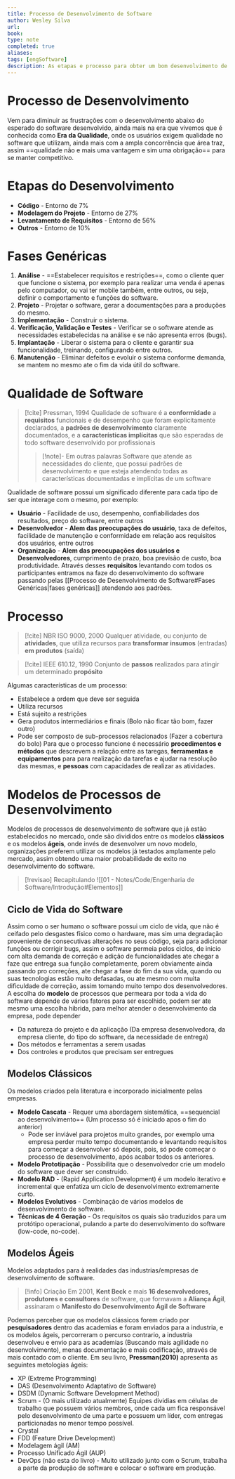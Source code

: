 ```yaml
---
title: Processo de Desenvolvimento de Software
author: Wesley Silva
url:
book:
type: note
completed: true
aliases:
tags: [engSoftware]
description: As etapas e processo para obter um bom desenvolvimento de software 
---
```

# Processo de Desenvolvimento
Vem para diminuir as frustrações com o desenvolvimento abaixo do esperado do software desenvolvido, ainda mais na era que vivemos que é conhecida como **Era da Qualidade**, onde os usuários exigem qualidade no software que utilizam, ainda mais com a ampla concorrência que área traz, assim ==qualidade não e mais uma vantagem e sim uma obrigação== para se manter competitivo.

# Etapas do Desenvolvimento
- **Código** - Entorno de 7%
- **Modelagem do Projeto** - Entorno de  27%
- **Levantamento de Requisitos** - Entorno de 56%
- **Outros** - Entorno de 10%

# Fases Genéricas
1. **Análise** - ==Estabelecer requisitos e restrições==, como o cliente quer que funcione o sistema, por exemplo para realizar uma venda é apenas pelo computador, ou vai ter mobile também, entre outros, ou seja, definir o comportamento e funções do software.
2. **Projeto** - Projetar o software, gerar a documentações para a produções do mesmo.
3. **Implementação** - Construir o sistema.
4. **Verificação, Validação e Testes** - Verificar se o software atende as necessidades estabelecidas na análise e se não apresenta erros (bugs).
5. **Implantação** - Liberar o sistema para o cliente e garantir sua funcionalidade, treinando, configurando entre outros.
6. **Manutenção** - Eliminar defeitos e evoluir o sistema conforme demanda, se mantem no mesmo ate o fim da vida útil do software.

# Qualidade de Software
>[!cite] Pressman, 1994
>Qualidade de software é a **conformidade** a **requisitos** funcionais e de desempenho que foram explicitamente declarados, a **padrões de desenvolvimento** claramente documentados, e a **características implícitas** que são esperadas de todo software desenvolvido por profissionais
>>[!note]- Em outras palavras
Software que atende as necessidades do cliente, que possui padrões de desenvolvimento e que esteja atendendo todas as características documentadas e implícitas de um software

Qualidade de software possui um significado diferente para cada tipo de ser que interage com o mesmo, por exemplo:
- **Usuário** - Facilidade de uso, desempenho, confiabilidades dos resultados, preço do software, entre outros
- **Desenvolvedor** - **Alem das preocupações do usuário**, taxa de defeitos, facilidade de manutenção e conformidade em relação aos requisitos dos usuários, entre outros
- **Organização** - **Alem das preocupações dos usuários e Desenvolvedores**, cumprimento de prazo, boa previsão de custo, boa produtividade.
Através desses **requisitos** levantando com todos os participantes entramos na faze do desenvolvimento do software passando pelas [[Processo de Desenvolvimento de Software#Fases Genéricas|fases genéricas]] atendendo aos padrões.

# Processo
>[!cite] NBR ISO 9000, 2000
>Qualquer atividade, ou conjunto de **atividades**, que utiliza recursos para **transformar insumos** (entradas) **em produtos** (saída)

>[!cite] IEEE 610.12, 1990
>Conjunto de **passos** realizados para atingir um determinado **propósito**

Algumas características de um processo:
- Estabelece a ordem que deve ser seguida
- Utiliza recursos
- Está sujeito a restrições
- Gera produtos intermediários e finais (Bolo não ficar tão bom, fazer outro)
- Pode ser composto de sub-processos relacionados (Fazer a cobertura do bolo)
Para que o processo funcione é necessário **procedimentos e métodos** que descrevem a relação entre as taregas, **ferramentas e equipamentos** para para realização da tarefas e ajudar na resolução das mesmas, e **pessoas** com capacidades de realizar as atividades.

# Modelos de Processos de Desenvolvimento
Modelos de processos de desenvolvimento de software que já estão estabelecidos no mercado, onde são divididos entre os modelos **clássicos** e os modelos **ágeis**, onde invés de desenvolver um novo modelo, organizações preferem utilizar os modelos já testados amplamente pelo mercado, assim obtendo uma maior probabilidade de exito no desenvolvimento do software.
>[!revisao] Recapitulando
![[01 - Notes/Code/Engenharia de Software/Introdução#Elementos]]

## Ciclo de Vida do Software
Assim como o ser humano o software possui um ciclo de vida, que não é ceifado pelo desgastes físico como o hardware, mas sim uma degradação proveniente de consecutivas alterações no seus código, seja para adicionar funções ou corrigir bugs, assim o software permeia pelos ciclos, de inicio com alta demanda de correção e adição de funcionalidades ate chegar a faze que entrega sua função completamente, porem obviamente ainda passando pro correções, ate chegar a fase do fim da sua vida, quando ou suas tecnologias estão muito defasadas, ou ate mesmo com muita dificuldade de correção, assim tomando muito tempo dos desenvolvedores.
A escolha do **modelo** de processos que permeara por toda a vida do software depende de vários fatores para ser escolhido, podem ser ate mesmo uma escolha hibrida, para melhor atender o desenvolvimento da empresa, pode depender
- Da natureza do projeto e da aplicação (Da empresa desenvolvedora, da empresa cliente, do tipo do software, da necessidade de entrega)
- Dos métodos e ferramentas a serem usadas
- Dos controles e produtos que precisam ser entregues

## Modelos Clássicos
Os modelos criados pela literatura e incorporado inicialmente pelas empresas.
- **Modelo Cascata** - Requer uma abordagem sistemática, ==sequencial ao desenvolvimento== (Um processo só é iniciado apos o fim do anterior)
	- Pode ser inviável para projetos muito grandes, por exemplo uma empresa perder muito tempo documentando e levantando requisitos para começar a desenvolver só depois, pois, só pode começar o processo de desenvolvimento, após acabar todos os anteriores.
- **Modelo Prototipação** - Possibilita que o desenvolvedor crie um modelo do software que dever ser construído.
- **Modelo RAD** - (Rapid Application Development) é um modelo iterativo e incremental que enfatiza um ciclo de desenvolvimento extremamente curto.
- **Modelos Evolutivos** - Combinação de vários modelos de desenvolvimento de software.
- **Técnicas de 4 Geração** - Os requisitos os quais são traduzidos para um protótipo operacional, pulando a parte do desenvolvimento do software (low-code, no-code).

## Modelos Ágeis
Modelos adaptados para à realidades das industrias/empresas de desenvolvimento de software.

>[!info] Criação
>Em 2001, **Kent Beck** e mais **16 desenvolvedores, produtores e consultores** de software, que formavam a **Aliança Ágil**, assinaram o **Manifesto do Desenvolvimento Ágil de Software**

Podemos perceber que os modelos clássicos forem criado por **pesquisadores** dentro das academias e foram enviados para a industria, e os modelos ágeis, percorreram o percurso contrario, a industria desenvolveu e envio para as academias (Buscando mais agilidade no desenvolvimento), menas documentação e mais codificação, através de mais contado com o cliente.
Em seu livro, **Pressman(2010)** apresenta as seguintes metologias ágeis:
- XP (Extreme Programming)
- DAS (Desenvolvimento Adaptativo de Software)
- DSDM (Dynamic Software Development Method)
- Scrum - (O mais utilizado atualmente) Equipes dividias em células de trabalho que possuem vários membros, onde cada um fica responsável pelo desenvolvimento de uma parte e possuem um líder, com entregas particionadas no menor tempo possível.
- Crystal
- FDD (Feature Drive Development)
- Modelagem ágil (AM)
- Processo Unificado Ágil (AUP)
- DevOps (não esta do livro) - Muito utilizado junto com o Scrum, trabalha a parte da produção de software e colocar o software em produção.